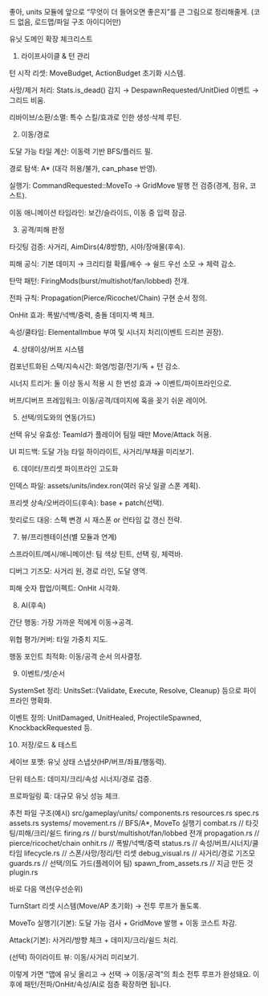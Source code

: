 좋아, units 모듈에 앞으로 “무엇이 더 들어오면 좋은지”를 큰 그림으로 정리해줄게. (코드 없음, 로드맵/파일 구조 아이디어만)

유닛 도메인 확장 체크리스트
1) 라이프사이클 & 턴 관리

턴 시작 리셋: MoveBudget, ActionBudget 초기화 시스템.

사망/제거 처리: Stats.is_dead() 감지 → DespawnRequested/UnitDied 이벤트 → 그리드 비움.

리바이브/소환/소멸: 특수 스킬/효과로 인한 생성·삭제 루틴.

2) 이동/경로

도달 가능 타일 계산: 이동력 기반 BFS/플러드 필.

경로 탐색: A* (대각 허용/불가, can_phase 반영).

실행기: CommandRequested::MoveTo → GridMove 발행 전 검증(경계, 점유, 코스트).

이동 애니메이션 타임라인: 보간/슬라이드, 이동 중 입력 잠금.

3) 공격/피해 판정

타깃팅 검증: 사거리, AimDirs(4/8방향), 시야/장애물(후속).

피해 공식: 기본 데미지 → 크리티컬 확률/배수 → 쉴드 우선 소모 → 체력 감소.

탄막 패턴: FiringMods(burst/multishot/fan/lobbed) 전개.

전파 규칙: Propagation(Pierce/Ricochet/Chain) 구현 순서 정의.

OnHit 효과: 폭발/넉백/중력, 충돌 데미지·벽 체크.

속성/쿨타임: ElementalImbue 부여 및 시너지 처리(이벤트 드리븐 권장).

4) 상태이상/버프 시스템

컴포넌트화된 스택/지속시간: 화염/빙결/전기/독 + 턴 감소.

시너지 트리거: 둘 이상 동시 적용 시 한 번성 효과 → 이벤트/파이프라인으로.

버프/디버프 프레임워크: 이동/공격/데미지에 훅을 꽂기 쉬운 레이어.

5) 선택/의도와의 연동(가드)

선택 유닛 유효성: TeamId가 플레이어 팀일 때만 Move/Attack 허용.

UI 피드백: 도달 가능 타일 하이라이트, 사거리/부채꼴 미리보기.

6) 데이터/프리셋 파이프라인 고도화

인덱스 파일: assets/units/index.ron(여러 유닛 일괄 스폰 계획).

프리셋 상속/오버라이드(후속): base + patch(선택).

핫리로드 대응: 스펙 변경 시 재스폰 or 런타임 값 갱신 전략.

7) 뷰/프리젠테이션(별 모듈과 연계)

스프라이트/메시/애니메이션: 팀 색상 틴트, 선택 링, 체력바.

디버그 기즈모: 사거리 원, 경로 라인, 도달 영역.

피해 숫자 팝업/이펙트: OnHit 시각화.

8) AI(후속)

간단 행동: 가장 가까운 적에게 이동→공격.

위협 평가/커버: 타일 가중치 지도.

행동 포인트 최적화: 이동/공격 순서 의사결정.

9) 이벤트/셋/순서

SystemSet 정리: UnitsSet::{Validate, Execute, Resolve, Cleanup} 등으로 파이프라인 명확화.

이벤트 정의: UnitDamaged, UnitHealed, ProjectileSpawned, KnockbackRequested 등.

10) 저장/로드 & 테스트

세이브 포맷: 유닛 상태 스냅샷(HP/버프/좌표/행동력).

단위 테스트: 데미지/크리/속성 시너지/경로 검증.

프로파일링 훅: 대규모 유닛 성능 체크.

추천 파일 구조(예시)
src/gameplay/units/
  components.rs
  resources.rs
  spec.rs
  assets.rs
  systems/
    movement.rs            // BFS/A*, MoveTo 실행기
    combat.rs              // 타깃팅/피해/크리/쉴드
    firing.rs              // burst/multishot/fan/lobbed 전개
    propagation.rs         // pierce/ricochet/chain
    onhit.rs               // 폭발/넉백/중력
    status.rs              // 속성/버프/시너지/쿨타임
    lifecycle.rs           // 스폰/사망/정리/턴 리셋
    debug_visual.rs        // 사거리/경로 기즈모
    guards.rs              // 선택/의도 가드(플레이어 팀)
    spawn_from_assets.rs   // 지금 만든 것
  plugin.rs

바로 다음 액션(우선순위)

TurnStart 리셋 시스템(Move/AP 초기화) → 전투 루프가 돌도록.

MoveTo 실행기(기본): 도달 가능 검사 + GridMove 발행 + 이동 코스트 차감.

Attack(기본): 사거리/방향 체크 + 데미지/크리/쉴드 처리.

(선택) 하이라이트 뷰: 이동/사거리 미리보기.

이렇게 가면 “맵에 유닛 올리고 → 선택 → 이동/공격”의 최소 전투 루프가 완성돼요. 이후에 패턴/전파/OnHit/속성/AI로 점층 확장하면 됩니다.